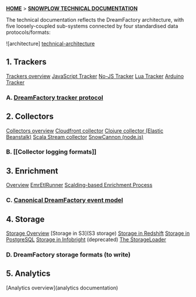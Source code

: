 [**HOME**](Home) > [**SNOWPLOW TECHNICAL DOCUMENTATION**](DreamFactory-technical-documentation)

The technical documentation reflects the DreamFactory architecture, with five loosely-coupled sub-systems connected by four standardised data protocols/formats:

![architecture] [technical-architecture]

## 1. Trackers

[Trackers overview](trackers)
[JavaScript Tracker](javascript-tracker)
[No-JS Tracker](no-js-tracker)
[Lua Tracker](Lua-Tracker)
[Arduino Tracker](Arduino-Tracker)

### A. [DreamFactory tracker protocol](dreamfactory-tracker-protocol)

## 2. Collectors

[Collectors overview](collectors)
[Cloudfront collector](cloudfront)
[Clojure collector (Elastic Beanstalk)](Clojure-collector)
[Scala Stream collector](Scala-stream-collector)
[SnowCannon (node.js)](snowcannon)

### B. [[Collector logging formats]]

## 3. Enrichment

[Overview](Enrichment)
[EmrEtlRunner](EmrEtlRunner)
[Scalding-based Enrichment Process](The-Enrichment-Process)

### C. [Canonical DreamFactory event model](canonical-event-model)

## 4. Storage

[Storage Overview](Storage-documentation)
[Storage in S3](S3 storage)
[Storage in Redshift](amazon-redshift-storage)
[Storage in PostgreSQL](postgresql-storage)
[Storage in Infobright](infobright-storage) (deprecated)
[The StorageLoader](The-Storage-Loader)

### D. DreamFactory storage formats (to write)

## 5. Analytics

[Analytics overview](analytics documentation)


[technical-architecture]: https://d3i6fms1cm1j0i.cloudfront.net/github-wiki/images/technical-architecture.png
